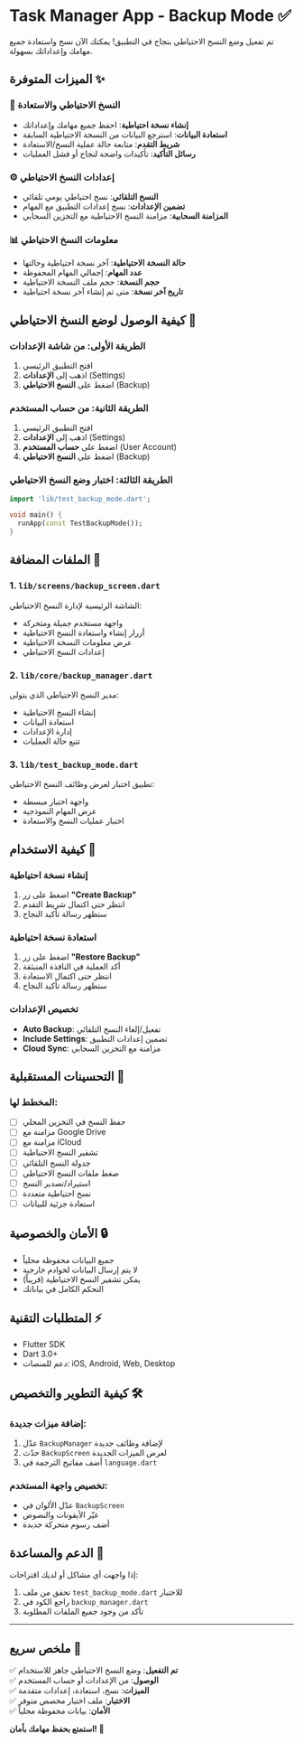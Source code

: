# Task Manager App - Backup Mode ✅

تم تفعيل وضع النسخ الاحتياطي بنجاح في التطبيق! يمكنك الآن نسخ واستعادة جميع مهامك وإعداداتك بسهولة.

## الميزات المتوفرة ✨

### 🔄 النسخ الاحتياطي والاستعادة
- **إنشاء نسخة احتياطية**: احفظ جميع مهامك وإعداداتك
- **استعادة البيانات**: استرجع البيانات من النسخة الاحتياطية السابقة
- **شريط التقدم**: متابعة حالة عملية النسخ/الاستعادة
- **رسائل التأكيد**: تأكيدات واضحة لنجاح أو فشل العمليات

### ⚙️ إعدادات النسخ الاحتياطي
- **النسخ التلقائي**: نسخ احتياطي يومي تلقائي
- **تضمين الإعدادات**: نسخ إعدادات التطبيق مع المهام
- **المزامنة السحابية**: مزامنة النسخ الاحتياطية مع التخزين السحابي

### 📊 معلومات النسخ الاحتياطي
- **حالة النسخة الاحتياطية**: آخر نسخة احتياطية وحالتها
- **عدد المهام**: إجمالي المهام المحفوظة
- **حجم النسخة**: حجم ملف النسخة الاحتياطية
- **تاريخ آخر نسخة**: متى تم إنشاء آخر نسخة احتياطية

## كيفية الوصول لوضع النسخ الاحتياطي 🚀

### الطريقة الأولى: من شاشة الإعدادات
1. افتح التطبيق الرئيسي
2. اذهب إلى **الإعدادات** (Settings)
3. اضغط على **النسخ الاحتياطي** (Backup)

### الطريقة الثانية: من حساب المستخدم
1. افتح التطبيق الرئيسي
2. اذهب إلى **الإعدادات** (Settings)
3. اضغط على **حساب المستخدم** (User Account)
4. اضغط على **النسخ الاحتياطي** (Backup)

### الطريقة الثالثة: اختبار وضع النسخ الاحتياطي
```dart
import 'lib/test_backup_mode.dart';

void main() {
  runApp(const TestBackupMode());
}
```

## الملفات المضافة 📁

### 1. `lib/screens/backup_screen.dart`
الشاشة الرئيسية لإدارة النسخ الاحتياطي:
- واجهة مستخدم جميلة ومتحركة
- أزرار إنشاء واستعادة النسخ الاحتياطية
- عرض معلومات النسخة الاحتياطية
- إعدادات النسخ الاحتياطي

### 2. `lib/core/backup_manager.dart`
مدير النسخ الاحتياطي الذي يتولى:
- إنشاء النسخ الاحتياطية
- استعادة البيانات
- إدارة الإعدادات
- تتبع حالة العمليات

### 3. `lib/test_backup_mode.dart`
تطبيق اختبار لعرض وظائف النسخ الاحتياطي:
- واجهة اختبار مبسطة
- عرض المهام النموذجية
- اختبار عمليات النسخ والاستعادة

## كيفية الاستخدام 📖

### إنشاء نسخة احتياطية
1. اضغط على زر **"Create Backup"**
2. انتظر حتى اكتمال شريط التقدم
3. ستظهر رسالة تأكيد النجاح

### استعادة نسخة احتياطية
1. اضغط على زر **"Restore Backup"**
2. أكد العملية في النافذة المنبثقة
3. انتظر حتى اكتمال الاستعادة
4. ستظهر رسالة تأكيد النجاح

### تخصيص الإعدادات
- **Auto Backup**: تفعيل/إلغاء النسخ التلقائي
- **Include Settings**: تضمين إعدادات التطبيق
- **Cloud Sync**: مزامنة مع التخزين السحابي

## التحسينات المستقبلية 🔮

### المخطط لها:
- [ ] حفظ النسخ في التخزين المحلي
- [ ] مزامنة مع Google Drive
- [ ] مزامنة مع iCloud
- [ ] تشفير النسخ الاحتياطية
- [ ] جدولة النسخ التلقائي
- [ ] ضغط ملفات النسخ الاحتياطي
- [ ] استيراد/تصدير النسخ
- [ ] نسخ احتياطية متعددة
- [ ] استعادة جزئية للبيانات

## الأمان والخصوصية 🔒

- جميع البيانات محفوظة محلياً
- لا يتم إرسال البيانات لخوادم خارجية
- يمكن تشفير النسخ الاحتياطية (قريباً)
- التحكم الكامل في بياناتك

## المتطلبات التقنية ⚡

- Flutter SDK
- Dart 3.0+
- دعم للمنصات: iOS, Android, Web, Desktop

## كيفية التطوير والتخصيص 🛠️

### إضافة ميزات جديدة:
1. عدّل `BackupManager` لإضافة وظائف جديدة
2. حدّث `BackupScreen` لعرض الميزات الجديدة
3. أضف مفاتيح الترجمة في `language.dart`

### تخصيص واجهة المستخدم:
- عدّل الألوان في `BackupScreen`
- غيّر الأيقونات والنصوص
- أضف رسوم متحركة جديدة

## الدعم والمساعدة 💬

إذا واجهت أي مشاكل أو لديك اقتراحات:
1. تحقق من ملف `test_backup_mode.dart` للاختبار
2. راجع الكود في `backup_manager.dart`
3. تأكد من وجود جميع الملفات المطلوبة

---

## ملخص سريع 📝

✅ **تم التفعيل**: وضع النسخ الاحتياطي جاهز للاستخدام  
✅ **الوصول**: من الإعدادات أو حساب المستخدم  
✅ **الميزات**: نسخ، استعادة، إعدادات متقدمة  
✅ **الاختبار**: ملف اختبار مخصص متوفر  
✅ **الأمان**: بيانات محفوظة محلياً  

**استمتع بحفظ مهامك بأمان! 🎉**
